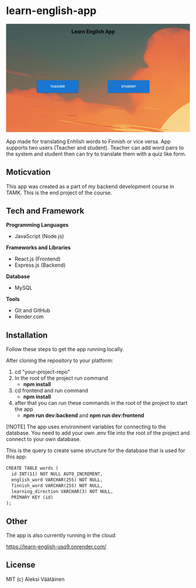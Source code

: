 # learn-english-app

![Screenshot](screenshot/readme-pic.png)

App made for translating Enhlish words to Finnish or vice versa. App supports two users (Teacher and student).
Teacher can add word pairs to the system and student then can try to translate them with a quiz like form.

## Moticvation

This app was created as a part of my backend development course in TAMK. 
This is the end project of the course.

## Tech and Framework

**Programming Languages**
- JavaScript (Node.js)

**Frameworks and Libraries**
- React.js (Frontend)
- Express.js (Backend)

**Database**
- MySQL

**Tools**
- Git and GitHub
- Render.com

## Installation

Follow these steps to get the app running locally.

After cloning the repository to your platform:

1. cd "your-project-repo"
2. In the root of the project run command
    - **npm install**
3. cd frontend and run command
    - **npm install**
4. after that you can run these commands in the root of the project to start the app
    - **npm run dev:backend** and **npm run dev:frontend**

[!NOTE]
The app uses environment variables for connecting to the database.
You need to add your own .env file into the root of the project and
connect to your own database.

This is the query to create same structure for the database that is used 
for this app:
```
CREATE TABLE words (
  id INT(11) NOT NULL AUTO_INCREMENT,
  english_word VARCHAR(255) NOT NULL,
  finnish_word VARCHAR(255) NOT NULL,
  learning_direction VARCHAR(3) NOT NULL,
  PRIMARY KEY (id)
);
```
## Other

The app is also currently running in the cloud:

https://learn-english-usq9.onrender.com/

## License 

MIT (c) Aleksi Väätäinen